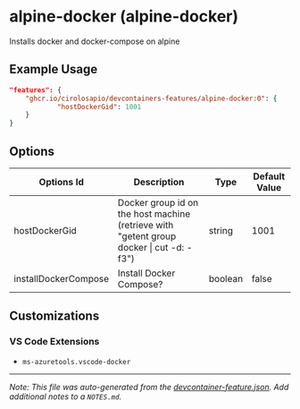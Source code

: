 
# alpine-docker (alpine-docker)

Installs docker and docker-compose on alpine

## Example Usage

```json
"features": {
    "ghcr.io/cirolosapio/devcontainers-features/alpine-docker:0": {
            "hostDockerGid": 1001
    }
}
```

## Options

| Options Id | Description | Type | Default Value |
|-----|-----|-----|-----|
| hostDockerGid | Docker group id on the host machine (retrieve with "getent group docker \| cut -d: -f3") | string | 1001 |
| installDockerCompose | Install Docker Compose? | boolean | false |

## Customizations

### VS Code Extensions

- `ms-azuretools.vscode-docker`



---

_Note: This file was auto-generated from the [devcontainer-feature.json](https://github.com/cirolosapio/devcontainers-features/blob/main/src/alpine-docker/devcontainer-feature.json).  Add additional notes to a `NOTES.md`._
